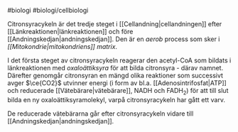 #biologi #biologi/cellbiologi 

Citronsyracykeln är det tredje steget i [[Cellandning|cellandningen]] efter [[Länkreaktionen|länkreaktionen]] och före [[Andningskedjan|andningskedjan]]. Den är en *aerob* process som sker i *[[Mitokondrie|mitokondriens]]* *matrix*.

I det första steget av citronsyracykeln reagerar den acetyl-CoA som bildats i länkreaktionen med *oxaloättiksyra* för att bilda citronsyra - därav namnet. Därefter genomgår citronsyran en mängd olika reaktioner som successivt avger $\ce{CO2}$ utvinner energi (i form av bl.a. [[Adenosintrifosfat|ATP]] och reducerade [[Vätebärare|vätebärare]], NADH och FADH<sub>2</sub>) för att till slut bilda en ny oxaloättiksyramolekyl, varpå citronsyracykeln har gått ett varv.

De reducerade vätebärarna går efter citronsyracykeln vidare till [[Andningskedjan|andningskedjan]].
